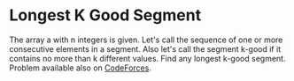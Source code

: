 # Longest K Good Segment

The array a with n integers is given. Let's call the sequence of one or more consecutive elements in a segment. 
Also let's call the segment k-good if it contains no more than k different values. Find any longest k-good segment. 
Problem available also on [CodeForces](https://codeforces.com/contest/616/problem/D?locale=en).
